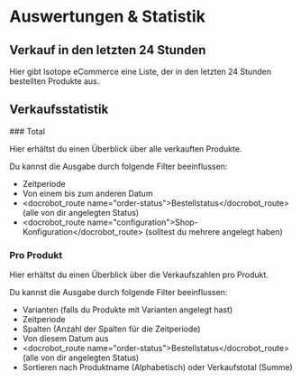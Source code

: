# Auswertungen & Statistik

## Verkauf in den letzten 24 Stunden

Hier gibt Isotope eCommerce eine Liste, der in den letzten 24 Stunden bestellten Produkte aus.

## Verkaufsstatistik

### Total

Hier erhältst du einen Überblick über alle verkauften Produkte.

Du kannst die Ausgabe durch folgende Filter beeinflussen:

- Zeitperiode
- Von einem bis zum anderen Datum
- <docrobot_route name="order-status">Bestellstatus</docrobot_route> (alle von dir angelegten Status)
- <docrobot_route name="configuration">Shop-Konfiguration</docrobot_route> (solltest du mehrere angelegt haben)

### Pro Produkt

Hier erhältst du einen Überblick über die Verkaufszahlen pro Produkt.

Du kannst die Ausgabe durch folgende Filter beeinflussen:

- Varianten (falls du Produkte mit Varianten angelegt hast)
- Zeitperiode
- Spalten (Anzahl der Spalten für die Zeitperiode)
- Von diesem Datum aus
- <docrobot_route name="order-status">Bestellstatus</docrobot_route> (alle von dir angelegten Status)
- Sortieren nach Produktname (Alphabetisch) oder Verkaufstotal (Summe)

